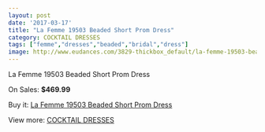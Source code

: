 ```yaml
---
layout: post
date: '2017-03-17'
title: "La Femme 19503 Beaded Short Prom Dress"
category: COCKTAIL DRESSES
tags: ["femme","dresses","beaded","bridal","dress"]
image: http://www.eudances.com/3829-thickbox_default/la-femme-19503-beaded-short-prom-dress.jpg
---
```

La Femme 19503 Beaded Short Prom Dress

On Sales: **$469.99**
<a href="https://www.eudances.com/en/cocktail-dresses/1277-la-femme-19503-beaded-short-prom-dress.html"><amp-img layout="responsive" width="600" height="600" src="//www.eudances.com/3829-thickbox_default/la-femme-19503-beaded-short-prom-dress.jpg" alt="La Femme 19503 Beaded Short Prom Dress 0" /></a>
<a href="https://www.eudances.com/en/cocktail-dresses/1277-la-femme-19503-beaded-short-prom-dress.html"><amp-img layout="responsive" width="600" height="600" src="//www.eudances.com/3831-thickbox_default/la-femme-19503-beaded-short-prom-dress.jpg" alt="La Femme 19503 Beaded Short Prom Dress 1" /></a>
<a href="https://www.eudances.com/en/cocktail-dresses/1277-la-femme-19503-beaded-short-prom-dress.html"><amp-img layout="responsive" width="600" height="600" src="//www.eudances.com/3830-thickbox_default/la-femme-19503-beaded-short-prom-dress.jpg" alt="La Femme 19503 Beaded Short Prom Dress 2" /></a>

Buy it: [La Femme 19503 Beaded Short Prom Dress](https://www.eudances.com/en/cocktail-dresses/1277-la-femme-19503-beaded-short-prom-dress.html "La Femme 19503 Beaded Short Prom Dress")

View more: [COCKTAIL DRESSES](https://www.eudances.com/en/14-cocktail-dresses "COCKTAIL DRESSES")
